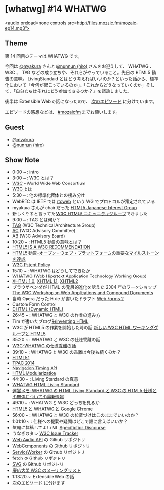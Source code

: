 # [whatwg] #14 WHATWG

<audio preload=none controls src=http://files.mozaic.fm/mozaic-ep14.mp3"></audio>


## Theme

第 14 回目のテーマは WHATWG です。

今回は [@myakura](https://twitter.com/myakura) さんと [@nunnun (hiro)](https://twitter.com/nunnun) さんをお迎えして、 WHATWG 、 W3C 、 TAG などの成り立ちや、それらがやっていること。先日の HTML5 勧告の意味。 LivingStandard とはどう考えればいいのか？といった話から、標準化において「今何が起こっているのか」、「これからどうなっていくのか」そして、「自分たちはそれにどう参加できるのか？」を議論しました。

後半は Extensible Web の話になったので、 [次のエピソード](http://mozaic.fm/post/108491263993/15-extensible-web) に分けています。

エピソードの感想などは、 [#mozaicfm](https://twitter.com/search?q=mozaicfm&src=hash) までお願いします。


## Guest

- [@myakura](https://twitter.com/myakura)
- [@nunnun (hiro)](https://twitter.com/nunnun)


## Show Note

- 0:00 ~ : intro
- 3:00 ~ : W3C とは？
 - [W3C](http://t.umblr.com/redirect?z=http%3A%2F%2Fwww.w3.org%2F&t=YWRkODExN2RjMDNkOGIzYzdlNzc2ZjQyYWUyOWMxZDIzZjZkMmRjOSxjOFd4eUYzMA%3D%3D) - World Wide Web Consortium
 - [W3C とは](http://t.umblr.com/redirect?z=http%3A%2F%2Fwww.w3c.jp%2F2012%2F06%2F03-W3C_General%2FW3C_General.html&t=ZTJmOTEyYmQ3YzNmODg5MWJkY2E4NzUyNWI2ZmZjMTY5Mjc5ZjVjZCxjOFd4eUYzMA%3D%3D)
- 5:30 ~ : 他の標準化団体との棲み分け
 - WebRTC は IETF では [rtcweb](http://t.umblr.com/redirect?z=https%3A%2F%2Ftools.ietf.org%2Fwg%2Frtcweb%2F&t=OGMzZjliMmUwZjBmNGVhMzJlNjZlZDEwZDk4ZTk0MmZiOWIwNTRlMSxjOFd4eUYzMA%3D%3D) という WG でプロトコルが策定されている
 - myakura さんが chair だった [HTML5 Japanese Interest Group](http://t.umblr.com/redirect?z=http%3A%2F%2Fwww.w3.org%2F2009%2F09%2Fhtml5-ig-jp-charter.ja.html&t=ODM5MWE0MDdlODdiOGQxYTZmMDQxY2RkYmI2N2ZhMDQ2MDkzMjllOSxjOFd4eUYzMA%3D%3D)
 - 新しくやると言ってた [W3C HTML5 コミュニティグループ](http://t.umblr.com/redirect?z=http%3A%2F%2Fwww.w3.org%2Fcommunity%2Fhtml5jp%2F&t=MWFjYjMyYTlmYzNkM2FlZTc1OTVmYTlmZjBiODIyNWE2YTVmZTAxZixjOFd4eUYzMA%3D%3D)できました
- 9:00 ~ : TAG とは何か？
 - [TAG](http://t.umblr.com/redirect?z=http%3A%2F%2Fwww.w3.org%2F2001%2Ftag%2F&t=NmVkMTA2ZWRkYjY1YWE5YzA3N2EzMGU4M2I4YjBmMWVkMzVhMTMzMyxjOFd4eUYzMA%3D%3D) (W3C Technical Architecture Group)
 - [AC](http://t.umblr.com/redirect?z=http%3A%2F%2Fwww.w3.org%2FConsortium%2Fmembership-faq%23ACRep&t=YjgzNzBmYzVhODIyNDI2NWIzYmIxZWQ5MGU2ZDE1ZTliYjgwMTQ1NCxjOFd4eUYzMA%3D%3D) (W3C Advisory Committee)
 - [AB](http://t.umblr.com/redirect?z=http%3A%2F%2Fwww.w3.org%2Fwiki%2FAB&t=Yjg0NjQ0NDkxYWVkNmE2ZWQwYTdhMTAxNmYxMjk0ODQ0NDE3ZDFmMCxjOFd4eUYzMA%3D%3D) (W3C Advisory Board)
- 10:20 ~ : HTML5 勧告の意味とは？
 - [HTML5 IS A W3C RECOMMENDATION](http://t.umblr.com/redirect?z=http%3A%2F%2Fwww.w3.org%2Fblog%2Fnews%2Farchives%2F4167&t=NDUzNTRhOGNhMzMxZGFhNjljMmY2NjY3YjBkMzg4ODM1OTAyYTNlZSxjOFd4eUYzMA%3D%3D)
 - [HTML5 勧告-オープン・ウェブ・プラットフォームの重要なマイルストーンを達成](http://t.umblr.com/redirect?z=http%3A%2F%2Fwww.w3.org%2F2014%2F10%2Fhtml5-rec.html.ja&t=MTVkOWEyNmM0ZWMyNDNkOGYxODc4NGZmMjAyNTQwM2YzZDJiZWRhZCxjOFd4eUYzMA%3D%3D)
 - [W3C Patent Policy](http://t.umblr.com/redirect?z=http%3A%2F%2Fwww.w3.org%2FConsortium%2FPatent-Policy%2F&t=YWQ4MTk2MzQxMDc0Nzk2MDM3YzZkN2E5NWM4MjA5ZjBkMDFjYTQzMyxjOFd4eUYzMA%3D%3D)
- 15:10 ~ : WHATWG はどうしてできたか
 - [WHATWG](http://t.umblr.com/redirect?z=https%3A%2F%2Fwhatwg.org%2F&t=Y2ZhZTM5ZGExMTBiZDkyYTg4YTllMTE5MTJhMTJkOGFiMmU5Y2YyMixjOFd4eUYzMA%3D%3D) (Web Hipertext Application Technology Working Group)
 - [XHTML 1.0](http://t.umblr.com/redirect?z=http%3A%2F%2Fwww.w3.org%2FTR%2Fxhtml1%2F&t=MTllY2Q3ZTRhZGFjNmUwNmRlYzE1MWFkYTNjYWU1MDA5OWM2OWU2MyxjOFd4eUYzMA%3D%3D), [XHTML 1.1](http://t.umblr.com/redirect?z=http%3A%2F%2Fwww.w3.org%2FTR%2Fxhtml11%2F&t=OWVjMjI0NWRhYzRjYjdmMDMzZmEwZjgzZmQxNzkxMDdlNGM3ZTJjYixjOFd4eUYzMA%3D%3D), [XHTML2](http://t.umblr.com/redirect?z=http%3A%2F%2Fwww.w3.org%2FTR%2Fxhtml2%2F&t=ZDdjMTM0MDAxNDAyNWMxMTUzMjY5N2E3MjJlNjMyMjUxNDJlNjMxYSxjOFd4eUYzMA%3D%3D)
 - ブラウザベンダが HTML の発展的進化を訴えた 2004 年のワークショップ [The W3C Workshop on Web Applications and Compound Documents](http://t.umblr.com/redirect?z=http%3A%2F%2Fwww.w3.org%2F2004%2F04%2Fwebapps-cdf-ws%2F&t=YWYyYTIyNjdhODlkY2U1OWExOGRiYzIwZmRhNzU3MDg1ZjM2ZDBmOSxjOFd4eUYzMA%3D%3D)
 - 当時 Opera だった Hixie が書いたドラフト [Web Forms 2](http://t.umblr.com/redirect?z=https%3A%2F%2Fgithub.com%2Fwestonruter%2Fwebforms2&t=MDk0ZjFhYzgyMjM4ZmM0NDBkNTgxZTRjNTZiYzhjZWMyNDZkOTdmOCxjOFd4eUYzMA%3D%3D)
 - [Custom Form Control](http://t.umblr.com/redirect?z=https%3A%2F%2Fwhatwg.org%2Fspecs%2Fweb-controls%2Fcurrent-work%2F&t=OTdhYzQxNTM1MzU5ZjdlMDM4Y2Q1ZGUyNGI0NTdjZGJhYTJmMzhiYyxjOFd4eUYzMA%3D%3D)
 - [DHTML (Dynamic HTML)](http://t.umblr.com/redirect?z=http%3A%2F%2Fja.wikipedia.org%2Fwiki%2F%25E3%2583%2580%25E3%2582%25A4%25E3%2583%258A%25E3%2583%259F%25E3%2583%2583%25E3%2582%25AFHTML&t=MTdiNjA1ZmYyMDQzOTAxYTE4NmM3NDA4YTAzNDgwYjc5YWY1YzVhOCxjOFd4eUYzMA%3D%3D)
- 26:45 ~ : WHATWG と W3C の作業の進み方
 - Tim が書いたブログ[Reinventing HTML](http://t.umblr.com/redirect?z=http%3A%2F%2Fdig.csail.mit.edu%2Fbreadcrumbs%2Fnode%2F166&t=NGYzNTc1ZDAzN2Y1YjIyZWU2NjJmMTA0OTA4NjQ5YzZiNjhjYTk4ZSxjOFd4eUYzMA%3D%3D)
 - W3C が HTML5 の作業を開始した時の話 [新しい W3C HTML ワーキンググループと HTML5](http://t.umblr.com/redirect?z=http%3A%2F%2Fstandards.mitsue.co.jp%2Farchives%2F001222.html&t=Yzc2ZjI5ZTYzYzMyYWQwMWJhYTNkNjBlNTFiZDcxNTY2MzU1MWUwOCxjOFd4eUYzMA%3D%3D)
- 35:20 ~ : WHATWG と W3C の仕様乖離の話
 - [W3C-WHATWG の仕様乖離の話](http://t.umblr.com/redirect?z=http%3A%2F%2Fdeveloper.telerik.com%2Ffeatured%2Fw3c-vs-whatwg-html5-specs-differences-documented%2F&t=OWU3ODA2MjBhY2FhYWM5YmRiNDdkNDQ2YjdiZWRmZjA2ODM4MGEyNyxjOFd4eUYzMA%3D%3D)
- 39:10 ~ : WHATWG と W3C の乖離は今後も続くのか？
 - [HTML5.1](http://t.umblr.com/redirect?z=http%3A%2F%2Fwww.w3.org%2FTR%2Fhtml51%2F&t=ZTdkOGQxNjA2NmRmYmU2MGZiZjRhOGY3ZjYzZmFkNzY5MzlmMTI1MixjOFd4eUYzMA%3D%3D)
 - [TPAC 2014](http://t.umblr.com/redirect?z=http%3A%2F%2Fwww.w3.org%2F2014%2F11%2FTPAC%2F&t=OWI2MDM2NzE4YzI0ZmU0YmIzMTQ2NWU2ZWQyNmJlOWQyNDdiOWI5MyxjOFd4eUYzMA%3D%3D)
 - [Navigation Timing API](http://t.umblr.com/redirect?z=http%3A%2F%2Fwww.w3.org%2FTR%2Fnavigation-timing%2F&t=YzA0ODBhYWVhYmIwNjlkNTE5OTI4OTYwYTY3ZDAyNGMxOGMxNGQxNSxjOFd4eUYzMA%3D%3D)
 - [HTML Modularization](http://t.umblr.com/redirect?z=http%3A%2F%2Fwww.w3.org%2F2014%2F10%2Fmodularity-slides%2F&t=Mjg1MTk0Nzc3Mjk3NjU5MjBmYzYxMzFlMGM3YTM1NjFlMGJlZTA4NCxjOFd4eUYzMA%3D%3D)
- 44:30 ~ : Living Standard の真意
 - [WHATWG HTML Living Standard](http://t.umblr.com/redirect?z=https%3A%2F%2Fhtml.spec.whatwg.org%2F&t=MjdmMGVmMzMwNTU3YzNiNjQ0ZDg2ZTY3MzRmMTU3ODE0MWMwMWE3MixjOFd4eUYzMA%3D%3D)
 - [運営メモ: WHATWG の HTML Living Standard と W3C の HTML5 仕様との関係についての最新情報](http://t.umblr.com/redirect?z=https%3A%2F%2Fdev.mozilla.jp%2F2012%2F07%2Fadministrivia-update-on-the-relationship-between-the-whatwg-html-living-standard-and-the-w3c-html5-specification%2F&t=YjY4ODU3OGU3NGRhYzY2NWZmNmU0Yzg2N2JmYmYxNzE1OTljN2M3ZCxjOFd4eUYzMA%3D%3D)
- 49:10 ~ : WHATWG と W3C どっちを見るか
 - [HTML5 と WHATWG と Google Chrome](http://t.umblr.com/redirect?z=https%3A%2F%2Fplus.google.com%2F+HayatoIto%2Fposts%2FaxVAUzFEu4L&t=YzNmMWZmN2FjNjcyYTllMjE4ZTA0YzBkYmNlMjg2OTQxODkyMGZkOCxjOFd4eUYzMA%3D%3D)
- 56:00 ~ : WHATWG と W3C の位置づけはこのままでいいのか？
- 1:01:10 ~ : 仕様への提案や疑問はどこで誰に言えばいいか？
 - 気軽に投稿してよい ML [Specifiction Discourse](http://t.umblr.com/redirect?z=http%3A%2F%2Fdiscourse.specifiction.org%2F&t=NWY4MmIzODRmODkwMmQ2M2MzZDZhZjg3NDkxOGEyMDFlM2Q0OWIyMSxjOFd4eUYzMA%3D%3D)
 - うなぎのタレ [W3C Issue Tracker](http://t.umblr.com/redirect?z=http%3A%2F%2Fwww.w3.org%2F2005%2F06%2Ftracker%2F&t=YzYxYTQ0OTc5YjMyMmRiZjcyNTE1YTE5ZjcyN2JjN2VkNmM5Mjc4MixjOFd4eUYzMA%3D%3D)
 - [Web Audio API](http://t.umblr.com/redirect?z=https%3A%2F%2Fgithub.com%2FWebAudio%2Fweb-audio-api&t=MDM5NDk4ZDNiOTYyODMwM2RkNmZkODRlMjg0YTk2MDY5YTY0OGJhNixjOFd4eUYzMA%3D%3D) の Github リポジトリ
 - [WebComponents](http://t.umblr.com/redirect?z=https%3A%2F%2Fgithub.com%2Fw3c%2Fwebcomponents%2F&t=MDdiNTk5NTcyNGYyOTVlYTZlYzM2OTdhNGIxM2ZiYTM4MDM1OTYzYixjOFd4eUYzMA%3D%3D) の Github リポジトリ
 - [ServiceWorker](http://t.umblr.com/redirect?z=https%3A%2F%2Fgithub.com%2Fslightlyoff%2FServiceWorker%2F&t=NzE1MjlhMGEyYTBhZGMyZGRhY2E4YTFlODJkMmNmYWY1MWE2MmM1NCxjOFd4eUYzMA%3D%3D) の Github リポジトリ
 - [fetch](http://t.umblr.com/redirect?z=https%3A%2F%2Fgithub.com%2Fwhatwg%2Ffetch&t=ZTU3ZjNmNWUxNmRmMWVjNjRkNWNhYTY0YTAwMjFjODk0YzY2ZDVkMCxjOFd4eUYzMA%3D%3D) の Github リポジトリ
 - [SVG](http://t.umblr.com/redirect?z=https%3A%2F%2Fgithub.com%2Fw3c%2Fsvgwg%2F&t=N2NkYzY2MDgxOTUwZjM2MDRhYjhjZDU1NDZjMzY0MzA5ZGFmYzhhNSxjOFd4eUYzMA%3D%3D) の Github リポジトリ
 - [慶応大学 W3C のメーリングリスト](http://t.umblr.com/redirect?z=http%3A%2F%2Fwww.w3.org%2FConsortium%2Fcontact-keio-ja.html&t=ZGRiMzM4YzkyMmRlZTYwMjVmMzY0NDEzOWM5YTEwMzIwY2ZjOGRiNSxjOFd4eUYzMA%3D%3D)
- 1:13:20 ~: Extensible Web の話
 - [次のエピソード](http://mozaic.fm/post/108491263993/15-extensible-web) に分けます
